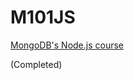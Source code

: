 # M101JS
[MongoDB's Node.js course](https://university.mongodb.com/courses/M101JS/about)

(Completed)
